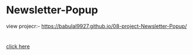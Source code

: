 # Newsletter-Popup
view projecr:- https://babulal9927.github.io/08-project-Newsletter-Popup/
#
[click here](https://babulal9927.github.io/08-project-Newsletter-Popup/)
